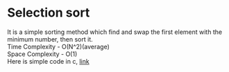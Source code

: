 # Selection sort
It is a simple sorting method which find and swap the first element with the minimum number, then sort it. 
<br>Time Complexity - O(N^2)(average)
<br>Space Complexity - O(1)
<br>Here is simple code in c, [link](https://github.com/SJieNg123/Code-practice/blob/main/Sortings/Selection%20Sort.c)
